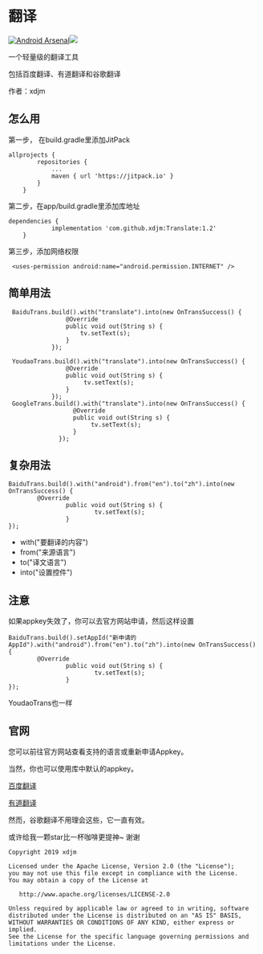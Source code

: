 # 翻译 
[![Android Arsenal](https://img.shields.io/badge/Android%20Arsenal-Translate-blue.svg?style=flat)](https://android-arsenal.com/details/1/7575)[![](https://jitpack.io/v/xdjm/Translate.svg)](https://jitpack.io/#xdjm/Translate)

一个轻量级的翻译工具

包括百度翻译、有道翻译和谷歌翻译

作者：xdjm
## 怎么用
第一步， 在build.gradle里添加JitPack
```
allprojects {
		repositories {
			...
			maven { url 'https://jitpack.io' }
		}
	}
```
第二步，在app/build.gradle里添加库地址
```
dependencies {
	        implementation 'com.github.xdjm:Translate:1.2'
	}
```
第三步，添加网络权限
```
 <uses-permission android:name="android.permission.INTERNET" />
```

## 简单用法
```
 BaiduTrans.build().with("translate").into(new OnTransSuccess() {
                @Override
                public void out(String s) {
                    tv.setText(s);
                }
            });
 
 YoudaoTrans.build().with("translate").into(new OnTransSuccess() {
                @Override
                public void out(String s) {
                     tv.setText(s);
                }
            });
 GoogleTrans.build().with("translate").into(new OnTransSuccess() {
                  @Override
                  public void out(String s) {
                       tv.setText(s);
                  }
              });
```
## 复杂用法
```
BaiduTrans.build().with("android").from("en").to("zh").into(new OnTransSuccess() {
        @Override
                public void out(String s) {
                        tv.setText(s);
                }
});
```
- with("要翻译的内容")
- from("来源语言")
- to("译文语言")
- into("设置控件")

## 注意

如果appkey失效了，你可以去官方网站申请，然后这样设置
```
BaiduTrans.build().setAppId("新申请的AppId").with("android").from("en").to("zh").into(new OnTransSuccess() {
        @Override
                public void out(String s) {
                        tv.setText(s);
                }
});
```

YoudaoTrans也一样
## 官网

您可以前往官方网站查看支持的语言或重新申请Appkey。

当然，你也可以使用库中默认的appkey。

[百度翻译](http://api.fanyi.baidu.com/api/trans/product/apidoc)

[有道翻译](http://ai.youdao.com/docs/doc-trans-api.s)

然而，谷歌翻译不用理会这些，它一直有效。

或许给我一颗star比一杯咖啡更提神~ 谢谢
```
Copyright 2019 xdjm

Licensed under the Apache License, Version 2.0 (the "License");
you may not use this file except in compliance with the License.
You may obtain a copy of the License at

   http://www.apache.org/licenses/LICENSE-2.0

Unless required by applicable law or agreed to in writing, software
distributed under the License is distributed on an "AS IS" BASIS,
WITHOUT WARRANTIES OR CONDITIONS OF ANY KIND, either express or implied.
See the License for the specific language governing permissions and
limitations under the License.
```

